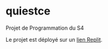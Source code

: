 # quiestce
Projet de Programmation du S4

Le projet est déployé sur un [lien Replit](https://replit.com/@mspz/Proj-Qui-Est-Ce#index.html).
